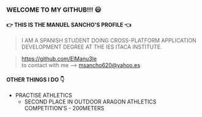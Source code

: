 ### WELCOME TO MY GITHUB!!! :smiley:

#### :point_right: THIS IS THE MANUEL SANCHO'S PROFILE :point_left:
> I AM A SPANISH STUDENT DOING CROSS-PLATFORM APPLICATION DEVELOPMENT DEGREE AT THE IES ITACA INSTITUTE.


> https://github.com/ElManu3le  
> to contact with me --> msancho620@yahoo.es

#### OTHER THINGS I DO :point_down:

* PRACTISE ATHLETICS
    * SECOND PLACE IN OUTDOOR ARAGON ATHLETICS COMPETITION'S - 200METERS




<!--
**ElManu3le/ElManu3le** is a ✨ _special_ ✨ repository because its `README.md` (this file) appears on your GitHub profile.

Here are some ideas to get you started:

- 🔭 I’m currently working on ...
- 🌱 I’m currently learning ...
- 👯 I’m looking to collaborate on ...
- 🤔 I’m looking for help with ...
- 💬 Ask me about ...
- 📫 How to reach me: ...
- 😄 Pronouns: ...
- ⚡ Fun fact: ...
-->
